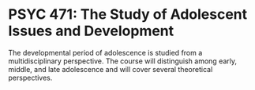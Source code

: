 # PSYC 471: The Study of Adolescent Issues and Development

The developmental period of adolescence is studied from a multidisciplinary perspective. The course will distinguish among early, middle, and late adolescence and will cover several theoretical perspectives.